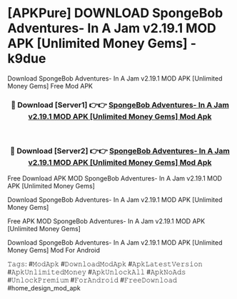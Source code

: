 # [APKPure] DOWNLOAD SpongeBob Adventures- In A Jam v2.19.1 MOD APK [Unlimited Money Gems] - k9due
Download SpongeBob Adventures- In A Jam v2.19.1 MOD APK [Unlimited Money Gems] Free Mod APK

<div align="center">
<h3>🔴 Download [Server1] 👉👉 <a href="https://apk-comot.site?title=SpongeBob_Adventures-_In_A_Jam_v2.19.1_MOD_APK_[Unlimited_Money_Gems]">SpongeBob Adventures- In A Jam v2.19.1 MOD APK [Unlimited Money Gems] Mod Apk</a></h3><br>

<h3>🔴 Download [Server2] 👉👉 <a href="https://apk-comot.site?title=SpongeBob_Adventures-_In_A_Jam_v2.19.1_MOD_APK_[Unlimited_Money_Gems]">SpongeBob Adventures- In A Jam v2.19.1 MOD APK [Unlimited Money Gems] Mod Apk</a></h3>
</div>


Free Download APK MOD SpongeBob Adventures- In A Jam v2.19.1 MOD APK [Unlimited Money Gems]

Download SpongeBob Adventures- In A Jam v2.19.1 MOD APK [Unlimited Money Gems] 

Free APK MOD SpongeBob Adventures- In A Jam v2.19.1 MOD APK [Unlimited Money Gems] 

Download SpongeBob Adventures- In A Jam v2.19.1 MOD APK [Unlimited Money Gems] Mod For Android

𝚃𝚊𝚐𝚜: #𝙼𝚘𝚍𝙰𝚙𝚔 #𝙳𝚘𝚠𝚗𝚕𝚘𝚊𝚍𝙼𝚘𝚍𝙰𝚙𝚔 #𝙰𝚙𝚔𝙻𝚊𝚝𝚎𝚜𝚝𝚅𝚎𝚛𝚜𝚒𝚘𝚗 #𝙰𝚙𝚔𝚄𝚗𝚕𝚒𝚖𝚒𝚝𝚎𝚍𝙼𝚘𝚗𝚎𝚢 #𝙰𝚙𝚔𝚄𝚗𝚕𝚘𝚌𝚔𝙰𝚕𝚕 #𝙰𝚙𝚔𝙽𝚘𝙰𝚍𝚜 #𝚄𝚗𝚕𝚘𝚌𝚔𝙿𝚛𝚎𝚖𝚒𝚞𝚖 #𝙵𝚘𝚛𝙰𝚗𝚍𝚛𝚘𝚒𝚍 #𝙵𝚛𝚎𝚎𝙳𝚘𝚠𝚗𝚕𝚘𝚊𝚍 #home_design_mod_apk